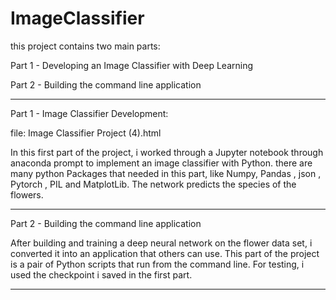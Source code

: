 # ImageClassifier

this project contains two main parts: 

Part 1 - Developing an Image Classifier with Deep Learning

Part 2 - Building the command line application

-------------------------------------------------------------------------------

Part 1 - Image Classifier Development: 

  file: Image Classifier Project (4).html
  
  In this first part of the project, i worked through a Jupyter notebook through anaconda prompt to implement an image classifier with Python. there are many python Packages that needed in this part, like Numpy, Pandas , json , Pytorch , PIL and MatplotLib.
  The network predicts the species of the flowers.

-------------------------------------------------------------------------------

  
Part 2 - Building the command line application
  
  After building and training a deep neural network on the flower data set, i converted it into an application that others can use. This part of the project is a pair of Python scripts that run from the command line. For testing, i used the checkpoint i saved in the first part.
  
-------------------------------------------------------------------------------
